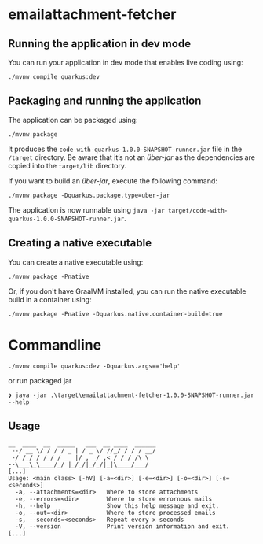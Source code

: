 # emailattachment-fetcher


## Running the application in dev mode

You can run your application in dev mode that enables live coding using:
```shell script
./mvnw compile quarkus:dev
```

## Packaging and running the application

The application can be packaged using:
```shell script
./mvnw package
```
It produces the `code-with-quarkus-1.0.0-SNAPSHOT-runner.jar` file in the `/target` directory.
Be aware that it’s not an _über-jar_ as the dependencies are copied into the `target/lib` directory.

If you want to build an _über-jar_, execute the following command:
```shell script
./mvnw package -Dquarkus.package.type=uber-jar
```

The application is now runnable using `java -jar target/code-with-quarkus-1.0.0-SNAPSHOT-runner.jar`.

## Creating a native executable

You can create a native executable using: 
```shell script
./mvnw package -Pnative
```

Or, if you don't have GraalVM installed, you can run the native executable build in a container using: 
```shell script
./mvnw package -Pnative -Dquarkus.native.container-build=true
```

# Commandline
```shell script
./mvnw compile quarkus:dev -Dquarkus.args=='help'
```
or run packaged jar
```
❯ java -jar .\target\emailattachment-fetcher-1.0.0-SNAPSHOT-runner.jar --help
```

## Usage
```
__  ____  __  _____   ___  __ ____  ______
 --/ __ \/ / / / _ | / _ \/ //_/ / / / __/
 -/ /_/ / /_/ / __ |/ , _/ ,< / /_/ /\ \
--\___\_\____/_/ |_/_/|_/_/|_|\____/___/
[...]
Usage: <main class> [-hV] [-a=<dir>] [-e=<dir>] [-o=<dir>] [-s=<seconds>]
  -a, --attachments=<dir>   Where to store attachments
  -e, --errors=<dir>        Where to store errornous mails
  -h, --help                Show this help message and exit.
  -o, --out=<dir>           Where to store processed emails
  -s, --seconds=<seconds>   Repeat every x seconds
  -V, --version             Print version information and exit.
[...]
```

